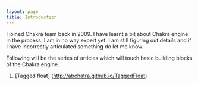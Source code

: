 ```yaml
---
layout: page
title: Introduction
---
```


I joined Chakra team back in 2009. I have learnt a bit about Chakra engine in the process.
I am in no way expert yet.  I am still figuring out details and if I have incorrectly 
articulated something do let me know.

Following will be the series of articles which will touch basic building blocks of the 
Chakra engine. 

1. [Tagged float] (http://abchatra.github.io/TaggedFloat)

